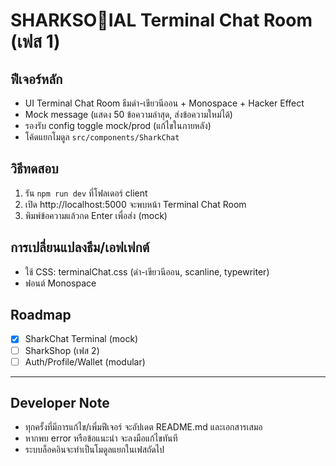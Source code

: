 # SHARKSO🦈IAL Terminal Chat Room (เฟส 1)

## ฟีเจอร์หลัก
- UI Terminal Chat Room ธีมดำ-เขียวนีออน + Monospace + Hacker Effect
- Mock message (แสดง 50 ข้อความล่าสุด, ส่งข้อความใหม่ได้)
- รองรับ config toggle mock/prod (แก้ไขในภายหลัง)
- โค้ดแยกโมดูล `src/components/SharkChat`

## วิธีทดสอบ
1. รัน `npm run dev` ที่โฟลเดอร์ client
2. เปิด http://localhost:5000 จะพบหน้า Terminal Chat Room
3. พิมพ์ข้อความแล้วกด Enter เพื่อส่ง (mock)

## การเปลี่ยนแปลงธีม/เอฟเฟกต์
- ใช้ CSS: terminalChat.css (ดำ-เขียวนีออน, scanline, typewriter)
- ฟอนต์ Monospace

## Roadmap
- [x] SharkChat Terminal (mock)
- [ ] SharkShop (เฟส 2)
- [ ] Auth/Profile/Wallet (modular)

---

## Developer Note
- ทุกครั้งที่มีการแก้ไข/เพิ่มฟีเจอร์ จะอัปเดต README.md และเอกสารเสมอ
- หากพบ error หรือข้อแนะนำ จะลงมือแก้ไขทันที
- ระบบล็อคอินจะทำเป็นโมดูลแยกในเฟสถัดไป
